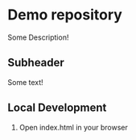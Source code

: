 # Demo repository

Some Description!


## Subheader

Some text!

## Local Development

1. Open index.html in your browser
